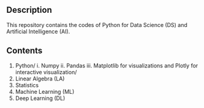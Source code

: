 ## **Description**

This repository contains the codes of Python for Data Science (DS) and Artificial Intelligence (AI).

## **Contents**
1. Python/
    i. Numpy
    ii. Pandas
    iii. Matplotlib for visualizations and Plotly for interactive visualization/
2. Linear Algebra (LA)
3. Statistics
4. Machine Learning (ML)
5. Deep Learning (DL) 
